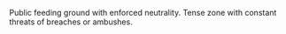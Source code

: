 Public feeding ground with enforced neutrality. Tense zone with constant threats of breaches or ambushes.
